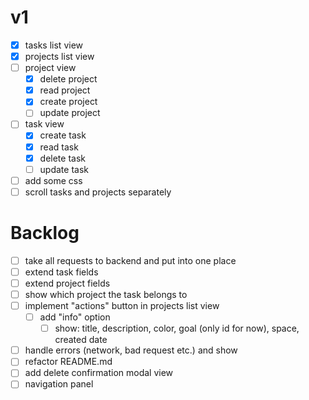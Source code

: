 # v1
- [x] tasks list view
- [x] projects list view
- [ ] project view
	- [x] delete project
	- [x] read project
	- [x] create project
	- [ ] update project
- [ ] task view
	- [x] create task
	- [x] read task
	- [x] delete task
	- [ ] update task
- [ ] add some css
- [ ] scroll tasks and projects separately

# Backlog
- [ ] take all requests to backend and put into one place
- [ ] extend task fields
- [ ] extend project fields
- [ ] show which project the task belongs to
- [ ] implement "actions" button in projects list view
  - [ ] add "info" option
    - [ ] show: title, description, color, goal (only id for now), space, created date
- [ ] handle errors (network, bad request etc.) and show
- [ ] refactor README.md
- [ ] add delete confirmation modal view
- [ ] navigation panel